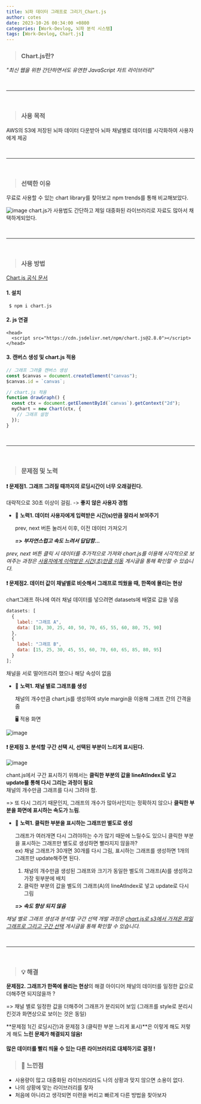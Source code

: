 ```yaml
---
title: 뇌파 데이터 그래프로 그리기_Chart.js
author: cotes
date: 2023-10-26 00:34:00 +0800
categories: [Work-Devlog, 뇌파 분석 시스템]
tags: [Work-Devlog, Chart.js]
---
```


<!-- 프로젝트 작업하면서 했던 고민, 어떻게 해결했는지에 대한 내용이 담겨져있습니다. -->

> ### Chart.js란?

_"최신 웹을 위한 간단하면서도 유연한 JavaScript 차트 라이브러리"_

<br/>

---

<br/>

> ### 사용 목적

AWS의 S3에 저장된 뇌파 데이터 다운받아 뇌파 채널별로 데이터를 시각화하여 사용자에게 제공

<br/>

---

<br/>

> ### 선택한 이유

무료로 사용할 수 있는 chart library를 찾아보고 npm trends를 통해 비교해보았다.

![image](https://github.com/hajung00/React-Sleact/assets/66300154/7923df64-6574-46cf-ad17-33bcd5411f0e)
chart.js가 사용법도 간단하고 제일 대중화된 라이브러리로 자료도 많아서 채택하게되었다.

<br/>

---

<br/>

> ### 사용 방법

[Chart.js 공식 문서](https://www.chartjs.org/docs/latest/)

#### 1. 설치

```
 $ npm i chart.js
```

#### 2. js 연결

```
<head>
  <script src="https://cdn.jsdelivr.net/npm/chart.js@2.8.0"></script>
</head>
```

#### 3. 캔버스 생성 및 chart.js 적용

```javascript
// 그래프 그려줄 캔버스 생성
const $canvas = document.createElement("canvas");
$canvas.id = `canvas`;

// chart.js 적용
function drawGraph() {
  const ctx = document.getElementById(`canvas`).getContext("2d");
  myChart = new Chart(ctx, {
    // 그래프 설정
  });
}
```

<br/>

---

<br/>

> ### 문제점 및 노력

#### ❗ 문제점1. 그래프 그려질 때까지의 로딩시간이 너무 오래걸린다.

대략적으로 30초 이상이 걸림. -> **좋지 않은 사용자 경험**

- 📝 **노력1. 데이터 사용자에게 입력받은 시간(s)만큼 잘라서 보여주기**

  prev, next 버튼 눌러서 이후, 이전 데이터 가져오기

  **_=> 부자연스럽고 속도 느려서 답답함…_**

    <!-- 링크 첨부 해야함! -->

_prev, next 버튼 클릭 시 데이터를 추가적으로 가져와 chart.js를 이용해 시각적으로 보여주는 과정은 [사용자에게 이력받은 시간(초)만큼 이동](https://hajung00.github.io/posts/chart.js/) 게시글을 통해 확인할 수 있습니다._

#### ❗ 문제점2. 데이터 값이 채널별로 비슷해서 그래프로 띄웠을 때, 한쪽에 몰리는 현상

chart그래프 하나에 여러 채널 데이터를 넣으려면 datasets에 배열로 값을 넣음

```javascript
datasets: [
  {
    label: "그래프 A",
    data: [10, 30, 25, 40, 50, 70, 65, 55, 60, 80, 75, 90]
  },
  {
    label: "그래프 B",
    data: [15, 25, 30, 45, 55, 60, 70, 60, 65, 85, 80, 95]
  }
];
```

채널을 서로 떨어뜨리려 했으나 해당 속성이 없음

- 📝 **노력1. 채널 별로 그래프를 생성**

  채널의 개수만큼 chart.js를 생성하여 style margin을 이용해 그래프 간의 간격을 줌

  🖥️ 적용 화면

![image](https://github.com/hajung00/React-Sleact/assets/66300154/3e5a6296-48a7-48e7-b51b-c88450d6952d)

#### ❗ 문제점 3. 분석할 구간 선택 시, 선택된 부분이 느리게 표시된다.

![image](https://github.com/hajung00/React-Sleact/assets/66300154/c478e110-2bf1-4773-ae57-0b86f699220e)

chant.js에서 구간 표시하기 위해서는 **클릭한 부분의 값을 lineAtIndex로 넣고 update를 통해 다시 그리는 과정이 필요**<br/>채널의 개수만큼 그래프를 다시 그려야 함.

=> 또 다시 그리기 때문인지, 그래프의 개수가 많아서인지는 정확하지 않으나 **클릭한 부분을 화면에 표시하는 속도가 느림**.

- 📝 **노력1. 클릭한 부분을 표시하는 그래프만 별도로 생성**

  그래프가 여러개면 다시 그려야하는 수가 많기 때문에 느릴수도 있으니 클릭한 부분을 표시하는 그래프만 별도로 생성하면 빨라지지 않을까?<br/>ex) 채널 그래프가 30개면 30개를 다시 그림, 표시하는 그래프를 생성하면 1개의 그래프만 update해주면 된다.

  1. 채널의 개수만큼 생성된 그래프와 크기가 동일한 별도의 그래프(A)를 생성하고 가장 윗부분에 배치<br/>
  2. 클릭한 부분의 값을 별도의 그래프(A)의 lineAtIndex로 넣고 update로 다시 그림

  **_=> 속도 향상 되지 않음_**

  <!-- 링크 첨부 해야함! -->

_채널 별로 그래프 생성과 분석할 구간 선택 개발 과정은 [chart.js로 s3에서 가져온 파일 그래프로 그리고 구간 선택](https://hajung00.github.io/posts/chart.js/) 게시글을 통해 확인할 수 있습니다._

<br/>

---

<br/>

> ### 💡 해결

**문제점2. 그래프가 한쪽에 몰리는 현상**의 해결 아이디어
채널의 데이터를 일정한 값으로 더해주면 되지않을까 ?

=> 채널 별로 일정한 값을 더해주어 그래프가 분리되어 보임 (그래프를 style로 분리시킨것과 화면상으로 보이는 것은 동일)

**문제점 1(긴 로딩시간)과 문제점 3 (클릭한 부분 느리게 표시)**은 이렇게 해도 저렇게 해도 **느린 문제가 해결되지 않음**❗

**많은 데이터를 빨리 띄울 수 있는 다른 라이브러리로 대체하기로 결정 !**

> ### 📝 느낀점

- 사용량이 많고 대중화된 라이브러리라도 나의 상황과 맞지 않으면 소용이 없다.
- 나의 상황에 맞는 라이브러리를 찾자
- 처음에 아니라고 생각되면 미련을 버리고 빠르게 다른 방법을 찾아보자
